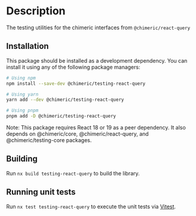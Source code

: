 # Description

The testing utilities for the chimeric interfaces from `@chimeric/react-query`

## Installation

This package should be installed as a development dependency. You can install it using any of the following package managers:

```bash
# Using npm
npm install --save-dev @chimeric/testing-react-query

# Using yarn
yarn add --dev @chimeric/testing-react-query

# Using pnpm
pnpm add -D @chimeric/testing-react-query
```

Note: This package requires React 18 or 19 as a peer dependency. It also depends on @chimeric/core, @chimeric/react-query, and @chimeric/testing-core packages.

## Building

Run `nx build testing-react-query` to build the library.

## Running unit tests

Run `nx test testing-react-query` to execute the unit tests via [Vitest](https://vitest.dev/).
